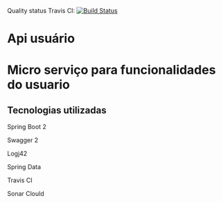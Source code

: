 

Quality status Travis CI:  [![Build Status](https://travis-ci.org/adilsonsilva/api-usuario.svg?branch=master)](https://travis-ci.org/adilsonsilva/api-usuario)

# Api usuário

# Micro serviço para funcionalidades do usuario

## Tecnologias utilizadas

Spring Boot 2 

Swagger 2 

Logj42

Spring Data

Travis CI

Sonar Clould

